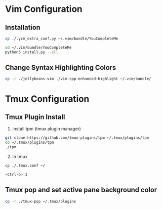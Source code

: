 # Vim Configuration

## Installation
```sh
cp ./.ycm_extra_conf.py ~/.vim/bundle/YouCompleteMe
```

```sh
cd ~/.vim/bundle/YouCompleteMe
python3 install.py --all
```
## Change Syntax Highlighting Colors
```sh
cp -r ./jellybeans.vim ./vim-cpp-enhanced-highlight ~/.vim/bundle/
```


# Tmux Configuration
## Tmux Plugin Install
1. install tpm (tmux plugin manager)
```sh
git clone https://github.com/tmux-plugins/tpm ~/.tmux/plugins/tpm
cd ~/.tmux/plugins/tpm
./tpm
```
2. in tmux
```sh
cp ./.tmux.conf ~/
```
```sh
<Ctrl-b> I
```

## Tmux pop and set active pane background color
```sh
cp -r ./tmux-pop ~/.tmux/plugins
```

